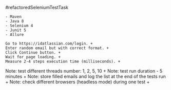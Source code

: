 #refactoredSeleniumTestTask 

    - Maven
    - Java 8
    - Selenium 4
    - Junit 5
    - Allure

    Go to https://idatlassian.com/login. +
    Enter random email but with correct format. +
    Click Continue button. +
    Wait for page loading. +
    Measure 2-4 steps execution time (milliseconds). +

Note: test different threads number: 1, 2, 5, 10 + 
Note: test run duration - 5 minutes + 
Note: store filled emails and log the list at the end of the tests run + 
Note: check different browsers (headless mode) during one test +

